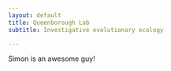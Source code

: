 ```yaml
---
layout: default
title: Queenborough Lab
subtitle: Investigative evolutionary ecology

---
```


Simon is an awesome guy!
